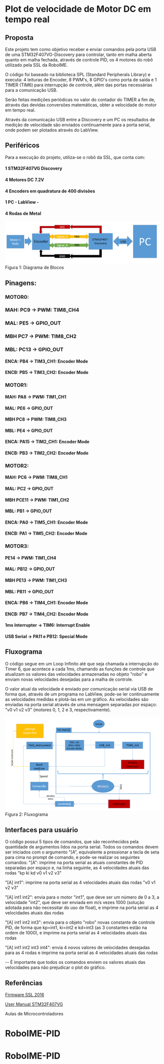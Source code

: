 # Plot de velocidade de Motor DC em tempo real
## Proposta
Este projeto tem como objetivo receber e enviar comandos pela porta USB de uma STM32F407VG-Discovery para controlar, tanto em malha aberta quanto em malha fechada, através de controle PID, os 4 motores do robô utilizado pela SSL da RoboIME. 

O código foi baseado na biblioteca SPL (Standard Peripherals Library) e executa: 4 leituras de Encoder, 8 PWM's, 8 GPIO's como porta de saída e 1 TIMER (TIM6) para interrupção de controle, além das portas necessárias para a comunicação USB.

Serão feitas medições periódicas no valor
do contador do TIMER a fim de, através das devidas conversões matemáticas, obter a velocidade do motor em tempo real.

Através da comunicação USB entre a Discovery e um PC os resultados de medição de velocidade são enviados continuamente para a porta serial, onde podem ser plotados através do LabView.

## Periféricos
Para a execução do projeto, utiliza-se o robô da SSL, que conta com:
#### 1 STM32F407VG Discovery
#### 4 Motores DC 7.2V
#### 4 Encoders em quadratura de 400 divisões
#### 1 PC - LabView -
#### 4 Rodas de Metal

![Diagrama de Blocos](DiagBlocosuC.PNG)
Figura 1: Diagrama de Blocos

## Pinagens:
### MOTOR0:
### MAH: PC9 -> PWM: TIM8_CH4
### MAL: PE5 -> GPIO_OUT
### MBH PC7 -> PWM: TIM8_CH2
### MBL: PC13 -> GPIO_OUT
#### ENCA: PB4 -> TIM3_CH1: Encoder Mode
#### ENCB: PB5 -> TIM3_CH2: Encoder Mode

### MOTOR1:
#### MAH: PA8 -> PWM: TIM1_CH1
#### MAL: PE6 -> GPIO_OUT
#### MBH PC8 -> PWM: TIM8_CH3
#### MBL: PE4 -> GPIO_OUT
#### ENCA: PA15 -> TIM2_CH1: Encoder Mode
#### ENCB: PB3 -> TIM2_CH2: Encoder Mode

### MOTOR2:
#### MAH: PC6 -> PWM: TIM8_CH1
#### MAL: PC2 -> GPIO_OUT
#### MBH PCE11 -> PWM: TIM1_CH2
#### MBL: PB1 -> GPIO_OUT
#### ENCA: PA0 -> TIM5_CH1: Encoder Mode
#### ENCB: PA1 -> TIM5_CH2: Encoder Mode

### MOTOR3:
#### PE14 -> PWM: TIM1_CH4
#### MAL: PB12 -> GPIO_OUT
#### MBH PE13 -> PWM: TIM1_CH3
#### MBL: PB11 -> GPIO_OUT
#### ENCA: PB6 -> TIM4_CH1: Encoder Mode
#### ENCB: PB7 -> TIM4_CH2: Encoder Mode

#### 1ms Interrupter -> TIM6: Interrupt Enable
#### USB Serial -> PA11 e PB12: Special Mode

## Fluxograma
O código segue em um Loop Infinito até que seja chamada a interrupção do Timer 6, que acontece a cada 1ms, chamando as funções de controle que atualizam os valores das velocidades armazenadas no objeto "robo" e enviam novas velocidades desejadas para a malha de controle. 

O valor atual da velocidade é enviado por comunicação serial via USB de forma que, através de um programa no LabView, pode-se ler continuamente as velocidades medidas e plotá-las em um gráfico. As velocidades são enviadas na porta serial através de uma mensagem separadas por espaço: "v0 v1 v2 v3" (motores 0, 1, 2 e 3, respectivamente).

![Fluxograma](Fluxograma.PNG)
Figura 2: Fluxograma

## Interfaces para usuário
O código possui 5 tipos de comandos, que são reconhecidos pela quantidade de argumentos lidos na porta serial. Todos os comandos devem ser iniciados com o argumento "\[A", equivalente a pressionar a tecla de seta para cima no prompt de comando, e pode-se realizar os seguintes comandos:
"\[A": imprime na porta serial as atuais constantes de PID separadas por espaço e, na linha seguinte, as 4 velocidades atuais das rodas
"kp ki kd
v0 v1 v2 v3"

"\[A] int1": imprime na porta serial as 4 velocidades atuais das rodas
"v0 v1 v2 v3"

"\[A] int1 int2": envia para o motor "int1", que deve ser um número de 0 a 3, a velocidade "int2", que deve ser enviada em m/s vezes 1000 (solução adotada para não necessitar do uso de float), e imprime na porta serial as 4 velocidades atuais das rodas

"\[A] int1 int2 int3": envia para o objeto "robo" novas constante de controle PID, de forma que kp=int1, ki=int2 e kd=int3 (as 3 constantes estão na ordem de 1000), e imprime na porta serial as 4 velocidades atuais das rodas

"\[A] int1 int2 int3 int4": envia 4 novos valores de velocidades desejadas para as 4 rodas e imprime na porta serial as 4 velocidades atuais das rodas

-- É importante que todos os comandos enviem os valores atuais das velocidades para não prejudicar o plot do gráfico.

## Referências
[Firmware SSL 2016](https://github.com/roboime/roboime-firmware)

[User Manual STM32F407VG](http://www.st.com/content/ccc/resource/technical/document/user_manual/70/fe/4a/3f/e7/e1/4f/7d/DM00039084.pdf/files/DM00039084.pdf/jcr:content/translations/en.DM00039084.pdf)

Aulas de Microcontroladores
# RoboIME-PID
# RoboIME-PID
